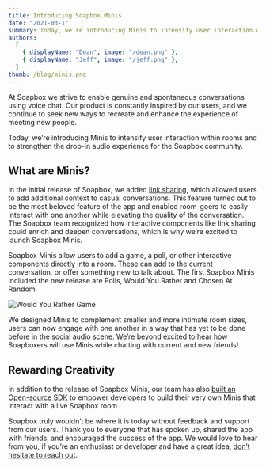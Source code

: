 ```yaml
---
title: Introducing Soapbox Minis
date: "2021-03-1"
summary: Today, we’re introducing Minis to intensify user interaction within rooms and to strengthen the drop-in audio experience for the Soapbox community.
authors:
  [
    { displayName: "Dean", image: "/dean.png" },
    { displayName: "Jeff", image: "/jeff.png" },
  ]
thumb: /blog/minis.png
---
```


At Soapbox we strive to enable genuine and spontaneous conversations using voice chat. Our product is constantly inspired by our users, and we continue to seek new ways to recreate and enhance the experience of meeting new people.

Today, we’re introducing Minis to intensify user interaction within rooms and to strengthen the drop-in audio experience for the Soapbox community.

## What are Minis?

In the initial release of Soapbox, we added [link sharing](/blog/drop-a-link), which allowed users to add additional context to casual conversations. This feature turned out to be the most beloved feature of the app and enabled room-goers to easily interact with one another while elevating the quality of the conversation. The Soapbox team recognized how interactive components like link sharing could enrich and deepen conversations, which is why we’re excited to launch Soapbox Minis.

Soapbox Minis allow users to add a game, a poll, or other interactive components directly into a room. These can add to the current conversation, or offer something new to talk about. The first Soapbox Minis included the new release are Polls, Would You Rather and Chosen At Random.

![Would You Rather Game](/blog/minis.png)

We designed Minis to complement smaller and more intimate room sizes, users can now engage with one another in a way that has yet to be done before in the social audio scene. We’re beyond excited to hear how Soapboxers will use Minis while chatting with current and new friends!

## Rewarding Creativity

In addition to the release of Soapbox Minis, our team has also [built an Open-source SDK](https://github.com/SoapboxSocial/minis.js) to empower developers to build their very own Minis that interact with a live Soapbox room.

Soapbox truly wouldn’t be where it is today without feedback and support from our users. Thank you to everyone that has spoken up, shared the app with friends, and encouraged the success of the app. We would love to hear from you, if you’re an enthusiast or developer and have a great idea, [don’t hesitate to reach out](mailto:support@soapbox.social).
